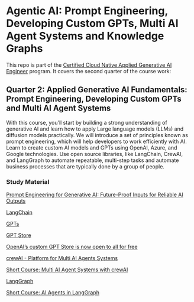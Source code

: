 # Agentic AI: Prompt Engineering, Developing Custom GPTs, Multi AI Agent Systems and Knowledge Graphs

This repo is part of the [Certified Cloud Native Applied Generative AI Engineer](https://docs.google.com/document/d/15usu1hkrrRLRjcq_3nCTT-0ljEcgiC44iSdvdqrCprk/edit?usp=sharing) program. It covers the second quarter of the course work:

## Quarter 2: Applied Generative AI Fundamentals: Prompt Engineering, Developing Custom GPTs and Multi AI Agent Systems

With this course, you’ll start by building a strong understanding of generative AI and learn how to apply Large language models (LLMs) and diffusion models practically. We will introduce a set of principles known as prompt engineering, which will help developers to work efficiently with AI. Learn to create custom AI models and GPTs using OpenAI, Azure, and Google technologies. Use open source libraries, like LangChain, CrewAI, and LangGraph to automate repeatable, multi-step tasks and automate business processes that are typically done by a group of people.

### Study Material

[Prompt Engineering for Generative AI: Future-Proof Inputs for Reliable AI Outputs](https://www.amazon.com/Prompt-Engineering-Generative-AI-Future-Proof/dp/109815343X/ref=sr_1_1)

[LangChain](https://python.langchain.com/v0.2/docs/introduction/)

[GPTs](https://openai.com/index/introducing-gpts/)

[GPT Store](https://openai.com/index/introducing-the-gpt-store/)

[OpenAI’s custom GPT Store is now open to all for free](https://www.theverge.com/2024/5/13/24155582/openai-custom-gpt-store-available-free-subscribers)

[crewAI - Platform for Multi AI Agents Systems](https://docs.crewai.com/)

[Short Course: Multi AI Agent Systems with crewAI](https://www.deeplearning.ai/short-courses/multi-ai-agent-systems-with-crewai/)

[LangGraph](https://langchain-ai.github.io/langgraph/)

[Short Course: AI Agents in LangGraph](https://www.deeplearning.ai/short-courses/ai-agents-in-langgraph/)
